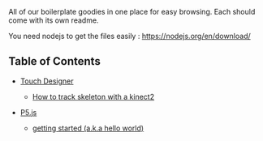 All of our boilerplate goodies in one place for easy browsing. Each should come with its own readme.

You need nodejs to get the files easily : https://nodejs.org/en/download/


## Table of Contents

* [Touch Designer](TouchDesigner)

    * [How to track skeleton with a kinect2](TouchDesigner/SkeletonTracking_with_kinect2/)

* [P5.js](P5JS)
    
    * [getting started (a.k.a hello world)](p5JS/hello_world)
